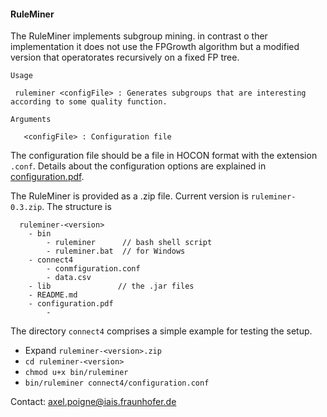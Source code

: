 #### RuleMiner

The RuleMiner implements subgroup mining. in contrast o ther implementation it does not use the FPGrowth algorithm but a modified version that operatorates recursively on a fixed FP tree. 

	Usage

	 ruleminer <configFile> : Generates subgroups that are interesting according to some quality function.
	
	Arguments
	
	   <configFile> : Configuration file

The configuration file should be a file in HOCON format with the extension `.conf`. Details about the configuration options are explained in [configuration.pdf](file:./configuration.pdf).

The RuleMiner is provided as a .zip file. Current version is `ruleminer-0.3.zip`. The  structure is

	  ruleminer-<version>
	    - bin
			- ruleminer      // bash shell script
			- ruleminer.bat  // for Windows
		- connect4
	 		- conmfiguration.conf
	 		- data.csv  
 		- lib               // the .jar files
 		- README.md
 		- configuration.pdf
		 	- 	

The directory `connect4` comprises a simple example for testing the setup.

- Expand `ruleminer-<version>.zip`
- `cd ruleminer-<version>` 
- `chmod u+x bin/ruleminer`
- `bin/ruleminer connect4/configuration.conf`


Contact: [axel.poigne@iais.fraunhofer.de](mailto:axel.poigne@iais.fraunhofer.de)


